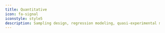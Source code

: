 ```yaml
---
title: Quantitative
icon: fa-signal
iconstyle: style5
description: Sampling design, regression modeling, quasi-experimental methods, A/B testing
---
```

